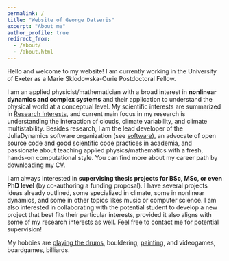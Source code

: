 ```yaml
---
permalink: /
title: "Website of George Datseris"
excerpt: "About me"
author_profile: true
redirect_from:
  - /about/
  - /about.html
---
```


Hello and welcome to my website! I am currently working in the University of Exeter as a Marie Sklodowska-Curie Postdoctoral Fellow.

I am an applied physicist/mathematician with a broad interest in **nonlinear dynamics and complex systems** and their application to understand the physical world at a conceptual level. My scientific interests are summarized in [Research Interests](/research), and current main focus in my research is understanding the interaction of clouds, climate variability, and climate multistability. Besides research, I am the lead developer of the JuliaDynamics software organization (see [software](/software)), an advocate of open source code and good scientific code practices in academia, and passionate about teaching applied physics/mathematics with a fresh, hands-on computational style.
You can find more about my career path by downloading my [CV](/cv).

I am always interested in **supervising thesis projects for BSc, MSc, or even PhD level** (by co-authoring a funding proposal).
I have several projects ideas already outlined, some specialized in climate, some in nonlinear dynamics, and some in other topics likes music or computer science.
I am also interested in collaborating with the potential student to develop a new project that best fits their particular interests, provided it also aligns with some of my research interests as well. Feel free to contact me for potential supervision!

My hobbies are [playing the drums](/music), bouldering, [painting](https://www.facebook.com/DatsasSPA/), and videogames, boardgames, billiards.